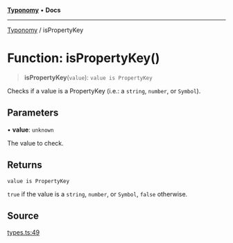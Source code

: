 [**Typonomy**](../README.md) • **Docs**

***

[Typonomy](../globals.md) / isPropertyKey

# Function: isPropertyKey()

> **isPropertyKey**(`value`): `value is PropertyKey`

Checks if a value is a PropertyKey (i.e.: a `string`, `number`, or `Symbol`).

## Parameters

• **value**: `unknown`

The value to check.

## Returns

`value is PropertyKey`

`true` if the value is a `string`, `number`, or `Symbol`, `false` otherwise.

## Source

[types.ts:49](https://github.com/softcraft-development/typonomy/blob/e1364998248d4274156807a851bf36cc6159b829/src/types.ts#L49)
